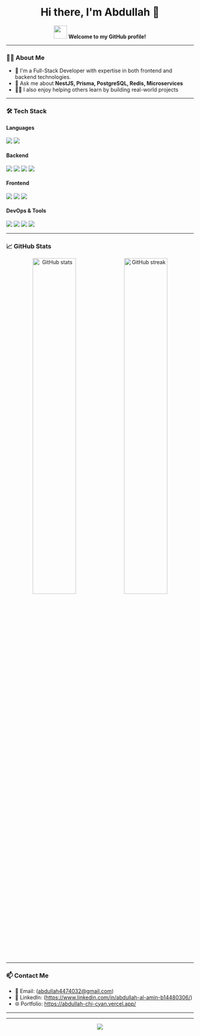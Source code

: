 <!-- GitHub Profile README -->

<h1 align="center">Hi there, I'm Abdullah 👋</h1>

<p align="center">
  <img src="https://media.giphy.com/media/hvRJCLFzcasrR4ia7z/giphy.gif" width="35px">
  <b>Welcome to my GitHub profile!</b>
</p>

---

### 🧑‍💻 About Me

- 🔭 I'm a Full-Stack Developer with expertise in both frontend and backend technologies.
- 💬 Ask me about **NestJS, Prisma, PostgreSQL, Redis, Microservices**
- 👨‍🏫 I also enjoy helping others learn by building real-world projects

---

### 🛠️ Tech Stack

#### Languages
<p align="left">
  <img src="https://img.shields.io/badge/TypeScript-3178C6?style=flat&logo=typescript&logoColor=white"/>
  <img src="https://img.shields.io/badge/JavaScript-F7DF1E?style=flat&logo=javascript&logoColor=black"/>
</p>

#### Backend
<p align="left">
  <img src="https://img.shields.io/badge/NestJS-E0234E?style=flat&logo=nestjs&logoColor=white"/>
  <img src="https://img.shields.io/badge/Express.js-000000?style=flat&logo=express&logoColor=white"/>
  <img src="https://img.shields.io/badge/Prisma-2D3748?style=flat&logo=prisma&logoColor=white"/>
  <img src="https://img.shields.io/badge/Redis-DC382D?style=flat&logo=redis&logoColor=white"/>
</p>

#### Frontend
<p align="left">
  <img src="https://img.shields.io/badge/Next.js-000000?style=flat&logo=next.js&logoColor=white"/>
  <img src="https://img.shields.io/badge/React-61DAFB?style=flat&logo=react&logoColor=black"/>
  <img src="https://img.shields.io/badge/Tailwind_CSS-38B2AC?style=flat&logo=tailwind-css&logoColor=white"/>
</p>

#### DevOps & Tools
<p align="left">
  <img src="https://img.shields.io/badge/Docker-2496ED?style=flat&logo=docker&logoColor=white"/>
  <img src="https://img.shields.io/badge/PostgreSQL-4169E1?style=flat&logo=postgresql&logoColor=white"/>
  <img src="https://img.shields.io/badge/Git-F05032?style=flat&logo=git&logoColor=white"/>
  <img src="https://img.shields.io/badge/AWS-232F3E?style=flat&logo=amazon-aws&logoColor=white"/>
</p>

---

### 📈 GitHub Stats

<p align="center">
  <img src="https://github-readme-stats.vercel.app/api?username=Abdullh1111&show_icons=true&theme=radical" alt="GitHub stats" width="48%" />
  <img src="https://github-readme-streak-stats.herokuapp.com/?user=yourusername&theme=radical" alt="GitHub streak" width="48%" />
</p>

---

### 📫 Contact Me

- 📧 Email: (abdullah4474032@gmail.com)
- 💼 LinkedIn: (https://www.linkedin.com/in/abdullah-al-amin-b14480306/)
- 🌐 Portfolio: https://abdullah-chi-cyan.vercel.app/
---
---

<p align="center">
  <img src="https://capsule-render.vercel.app/api?type=waving&color=gradient&height=100&section=footer"/>
</p>
